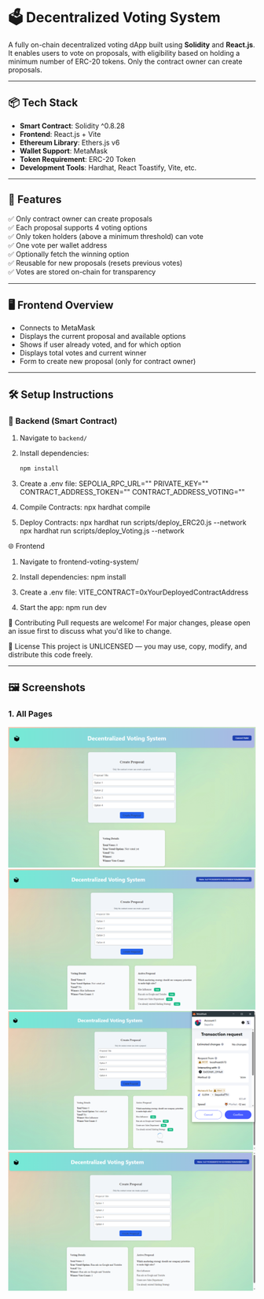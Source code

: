# 🗳️ Decentralized Voting System

A fully on-chain decentralized voting dApp built using **Solidity** and **React.js**. It enables users to vote on proposals, with eligibility based on holding a minimum number of ERC-20 tokens. Only the contract owner can create proposals.

---

## 📦 Tech Stack

- **Smart Contract**: Solidity ^0.8.28
- **Frontend**: React.js + Vite
- **Ethereum Library**: Ethers.js v6
- **Wallet Support**: MetaMask
- **Token Requirement**: ERC-20 Token
- **Development Tools**: Hardhat, React Toastify, Vite, etc.

---

## 🔐 Features

✅ Only contract owner can create proposals  
✅ Each proposal supports 4 voting options  
✅ Only token holders (above a minimum threshold) can vote  
✅ One vote per wallet address  
✅ Optionally fetch the winning option  
✅ Reusable for new proposals (resets previous votes)  
✅ Votes are stored on-chain for transparency

---

## 🖥️ Frontend Overview

- Connects to MetaMask
- Displays the current proposal and available options
- Shows if user already voted, and for which option
- Displays total votes and current winner
- Form to create new proposal (only for contract owner)

---

## 🛠️ Setup Instructions

### 🔧 Backend (Smart Contract)

1. Navigate to `backend/`
2. Install dependencies:

   ```bash
   npm install

   ```

3. Create a .env file:
   SEPOLIA_RPC_URL=""
   PRIVATE_KEY=""
   CONTRACT_ADDRESS_TOKEN=""
   CONTRACT_ADDRESS_VOTING=""

4. Compile Contracts:
   npx hardhat compile

5. Deploy Contracts:
   npx hardhat run scripts/deploy_ERC20.js --network <your-network>
   npx hardhat run scripts/deploy_Voting.js --network <your-network>

🌐 Frontend

1. Navigate to frontend-voting-system/

2. Install dependencies:
   npm install

3. Create a .env file:
   VITE_CONTRACT=0xYourDeployedContractAddress

4. Start the app:
   npm run dev

🤝 Contributing
Pull requests are welcome! For major changes, please open an issue first to discuss what you'd like to change.

📄 License
This project is UNLICENSED — you may use, copy, modify, and distribute this code freely.

---

## 🖼️ Screenshots

### 1. All Pages

![Before Wallet Connection](screenshots/DVS1_Before_Wallet_Connection.PNG)  
![After Creating Proposal](screenshots/DVS2_After_Creating_Porposal.PNG)  
![Voting](screenshots/DVS3_Voting.PNG)  
![After Submitting Vote](screenshots/DVS4_After_Submitting_Vote.PNG)
